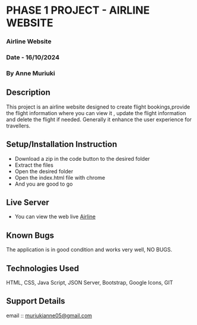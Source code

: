 # PHASE 1 PROJECT - AIRLINE WEBSITE
### Airline Website 
### Date - 16/10/2024
### By Anne Muriuki
## Description
This project is an airline website designed to create flight bookings,provide the flight information where you can view it , update the flight information and delete the flight if needed. Generally it enhance the user experience for travellers.

## Setup/Installation Instruction
* Download a zip in the code button to the desired folder
* Extract the files
* Open the desired folder
* Open the index.html file with chrome
* And you are good to go

## Live Server
* You can view the web live [Airline](http://127.0.0.1:5500/)

## Known Bugs
The application is in good condition and works very well, NO BUGS.

## Technologies Used
HTML, CSS, Java Script, JSON Server, Bootstrap, Google Icons, GIT

## Support Details
email :: muriukianne05@gmail.com
